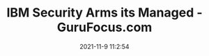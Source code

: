 ---
"title": "IBM Security Arms its Managed - GuruFocus.com"
"date": "2021-11-9 11:2:54"
"feed_name": "GOOGLENEWSINDUSTRIAL"
"feed_website": "https://news.google.com/search?q=industrial%2Bincident&hl=en-US&gl=US&ceid=US:en"
"feed_rss": "https://news.google.com/rss/search?q=industrial%2Bincident&hl=en-US&gl=US&ceid=US:en"
"link": "https://www.gurufocus.com/news/1566400/ibm-security-arms-its-managed-security-services-with-advanced-ot-and-industrial-iot-cybersecurity-from-nozomi-networks"
"source": "{'href': 'https://www.gurufocus.com', 'title': 'GuruFocus.com'}"
"file": "_posts/2021-1-1-0070cdb9e26b047170de08a5d4e259d1bd821290.md"
"accident": "0"
"drilling": "0"
"dead": "0"
"injured": "0"
"arrested": "0"
"place": "unknown place"
"where": "unknown site"
"causes": "unknown"
"place_uri": "unknown place"
---